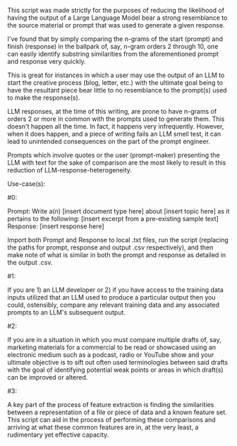 This script was made strictly for the purposes of reducing the likelihood of having the output of a Large Language Model bear a strong resemblance to the source material or prompt that was used to generate a given response.

I've found that by simply comparing the n-grams of the start (prompt) and finish (response) in the ballpark of, say, n-gram orders 2 through 10, one can easily identify substring similarities from the aforementioned prompt and response very quickly.

This is great for instances in which a user may use the output of an LLM to start the creative process (blog, letter, etc.) with the ultimate goal being to have the resultant piece bear little to no resemblance to the prompt(s) used to make the response(s).

LLM responses, at the time of this writing, are prone to have n-grams of orders 2 or more in common with the prompts used to generate them. This doesn't happen all the time. In fact, it happens very infrequently. However, when it does happen, and a piece of writing fails an LLM smell test, it can lead to unintended consequences on the part of the prompt engineer.

Prompts which involve quotes or the user (prompt-maker) presenting the LLM with text for the sake of comparison are the most likely to result in this reduction of LLM-response-heterogeneity.

Use-case(s):

#0:

Prompt: Write a(n) [insert document type here] about [insert topic here] as it pertains to the following: [insert excerpt from a pre-existing sample text]
Response: [insert response here]

Import both Prompt and Response to local .txt files, run the script (replacing the paths for prompt, response and output .csv respectively), and then make note of what is similar in both the prompt and response as detailed in the output .csv.

#1:

If you are 1) an LLM developer or 2) if you have access to the training data inputs utilized that an LLM used to produce a particular output then you could, ostensibly, compare any relevant training data and any associated prompts to an LLM's subsequent output.

#2:

If you are in a situation in which you must compare multiple drafts of, say, marketing materials for a commercial to be read or showcased using an electronic medium such as a podcast, radio or YouTube show and your ultimate objective is to sift out often used terminologies between said drafts with the goal of identifying potential weak points or areas in which draft(s) can be improved or altered.

#3:

A key part of the process of feature extraction is finding the similarities between a representation of a file or piece of data and a known feature set. This script can aid in the process of performing these comparisons and arriving at what these common features are in, at the very least, a rudimentary yet effective capacity.

